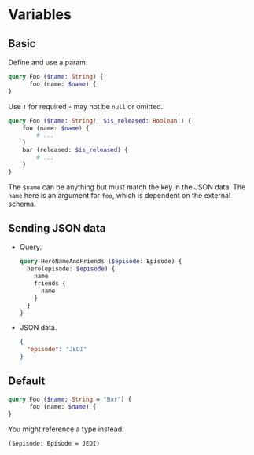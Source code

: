 # Variables


## Basic

Define and use a param.

```graphql
query Foo ($name: String) {
	  foo (name: $name) {
}
```

Use `!` for required - may not be `null` or omitted.

```graphql
query Foo ($name: String!, $is_released: Boolean!) {
	foo (name: $name) {
		# ...
	}
	bar (released: $is_released) {
		# ...
	}
}
```

The `$name` can be anything but must match the key in the JSON data. The `name` here is an argument for `foo`, which is dependent on the external schema.

## Sending JSON data

- Query.
	```graphql
	query HeroNameAndFriends ($episode: Episode) {
	  hero(episode: $episode) {
		name
		friends {
		  name
		}
	  }
	}
	```
- JSON data.
	```json
	{
	  "episode": "JEDI"
	}
	```


## Default

```graphql
query Foo ($name: String = "Bar") {
	  foo (name: $name) {
}
```

You might reference a type instead.

```
($episode: Episode = JEDI)
```
